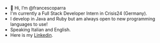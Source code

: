 - 👋 Hi, I’m @francescoparra
- I'm currently a Full Stack Developer Intern in Crisis24 (Germany).
- I develop in Java and Ruby but am always open to new programming languages to use!
- Speaking Italian and English.
- Here is my [Linkedin](https://www.linkedin.com/in/francescoparra/).

